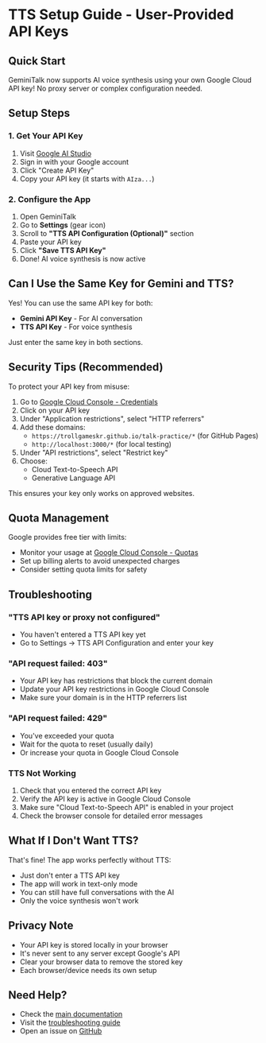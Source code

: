 # TTS Setup Guide - User-Provided API Keys

## Quick Start

GeminiTalk now supports AI voice synthesis using your own Google Cloud API key! No proxy server or complex configuration needed.

## Setup Steps

### 1. Get Your API Key

1. Visit [Google AI Studio](https://makersuite.google.com/app/apikey)
2. Sign in with your Google account
3. Click "Create API Key"
4. Copy your API key (it starts with `AIza...`)

### 2. Configure the App

1. Open GeminiTalk
2. Go to **Settings** (gear icon)
3. Scroll to **"TTS API Configuration (Optional)"** section
4. Paste your API key
5. Click **"Save TTS API Key"**
6. Done! AI voice synthesis is now active

## Can I Use the Same Key for Gemini and TTS?

Yes! You can use the same API key for both:
- **Gemini API Key** - For AI conversation
- **TTS API Key** - For voice synthesis

Just enter the same key in both sections.

## Security Tips (Recommended)

To protect your API key from misuse:

1. Go to [Google Cloud Console - Credentials](https://console.cloud.google.com/apis/credentials)
2. Click on your API key
3. Under "Application restrictions", select "HTTP referrers"
4. Add these domains:
   - `https://trollgameskr.github.io/talk-practice/*` (for GitHub Pages)
   - `http://localhost:3000/*` (for local testing)
5. Under "API restrictions", select "Restrict key"
6. Choose:
   - Cloud Text-to-Speech API
   - Generative Language API

This ensures your key only works on approved websites.

## Quota Management

Google provides free tier with limits:
- Monitor your usage at [Google Cloud Console - Quotas](https://console.cloud.google.com/apis/api/texttospeech.googleapis.com/quotas)
- Set up billing alerts to avoid unexpected charges
- Consider setting quota limits for safety

## Troubleshooting

### "TTS API key or proxy not configured"
- You haven't entered a TTS API key yet
- Go to Settings → TTS API Configuration and enter your key

### "API request failed: 403"
- Your API key has restrictions that block the current domain
- Update your API key restrictions in Google Cloud Console
- Make sure your domain is in the HTTP referrers list

### "API request failed: 429"
- You've exceeded your quota
- Wait for the quota to reset (usually daily)
- Or increase your quota in Google Cloud Console

### TTS Not Working
1. Check that you entered the correct API key
2. Verify the API key is active in Google Cloud Console
3. Make sure "Cloud Text-to-Speech API" is enabled in your project
4. Check the browser console for detailed error messages

## What If I Don't Want TTS?

That's fine! The app works perfectly without TTS:
- Just don't enter a TTS API key
- The app will work in text-only mode
- You can still have full conversations with the AI
- Only the voice synthesis won't work

## Privacy Note

- Your API key is stored locally in your browser
- It's never sent to any server except Google's API
- Clear your browser data to remove the stored key
- Each browser/device needs its own setup

## Need Help?

- Check the [main documentation](./docs/DIRECT_TTS_API.md)
- Visit the [troubleshooting guide](./TROUBLESHOOTING.md)
- Open an issue on [GitHub](https://github.com/trollgameskr/talk-practice/issues)

